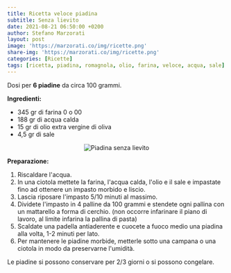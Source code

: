 ```yaml
---
title: Ricetta veloce piadina
subtitle: Senza lievito
date: 2021-08-21 06:50:00 +0200
author: Stefano Marzorati
layout: post
image: 'https://marzorati.co/img/ricette.png'
share-img: 'https://marzorati.co/img/ricette.png'
categories: [Ricette]
tags: [ricetta, piadina, romagnola, olio, farina, veloce, acqua, sale]
---
```

Dosi per **6 piadine** da circa 100 grammi.   

**Ingredienti:**   

  - 345 gr di farina 0 o 00
  - 188 gr di acqua calda
  - 15 gr di olio extra vergine di oliva
  - 4,5 gr di sale

<center><img src="https://marzorati.co/img/post/piadina.jpg" alt="Piadina senza lievito"></center>  

**Preparazione:**   
  
1. Riscaldare l'acqua.   
2. In una ciotola mettete la farina, l'acqua calda, l'olio e il sale e impastate fino ad ottenere un impasto morbido e liscio.   
3. Lascia riposare l'impasto 5/10 minuti al massimo.   
4. Dividete l'impasto in 4 palline da 100 grammi e stendete ogni pallina con un mattarello a forma di cerchio. (non occorre infarinare il piano di lavoro, al limite infarina la pallina di pasta)    
5. Scaldate una padella antiaderente e cuocete a fuoco medio una piadina alla volta, 1-2 minuti per lato.   
6. Per mantenere le piadine morbide, metterle sotto una campana o una ciotola in modo da preservarne l'umidità.

Le piadine si possono conservare per 2/3 giorni o si possono congelare.    
